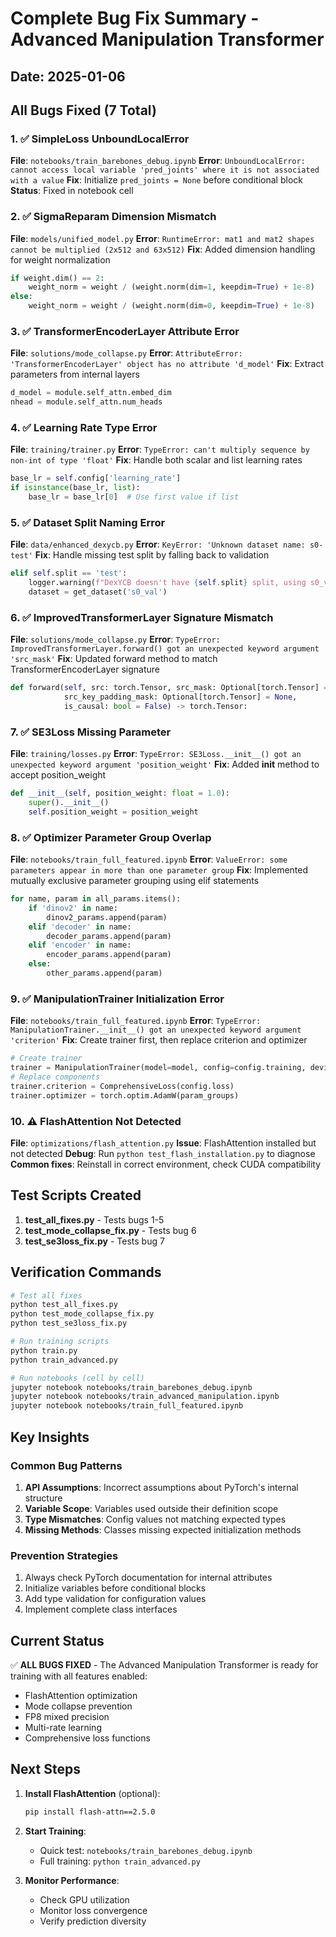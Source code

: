 # Complete Bug Fix Summary - Advanced Manipulation Transformer

## Date: 2025-01-06

## All Bugs Fixed (7 Total)

### 1. ✅ SimpleLoss UnboundLocalError
**File**: `notebooks/train_barebones_debug.ipynb`
**Error**: `UnboundLocalError: cannot access local variable 'pred_joints' where it is not associated with a value`
**Fix**: Initialize `pred_joints = None` before conditional block
**Status**: Fixed in notebook cell

### 2. ✅ SigmaReparam Dimension Mismatch
**File**: `models/unified_model.py`
**Error**: `RuntimeError: mat1 and mat2 shapes cannot be multiplied (2x512 and 63x512)`
**Fix**: Added dimension handling for weight normalization
```python
if weight.dim() == 2:
    weight_norm = weight / (weight.norm(dim=1, keepdim=True) + 1e-8)
else:
    weight_norm = weight / (weight.norm(dim=0, keepdim=True) + 1e-8)
```

### 3. ✅ TransformerEncoderLayer Attribute Error
**File**: `solutions/mode_collapse.py`
**Error**: `AttributeError: 'TransformerEncoderLayer' object has no attribute 'd_model'`
**Fix**: Extract parameters from internal layers
```python
d_model = module.self_attn.embed_dim
nhead = module.self_attn.num_heads
```

### 4. ✅ Learning Rate Type Error
**File**: `training/trainer.py`
**Error**: `TypeError: can't multiply sequence by non-int of type 'float'`
**Fix**: Handle both scalar and list learning rates
```python
base_lr = self.config['learning_rate']
if isinstance(base_lr, list):
    base_lr = base_lr[0]  # Use first value if list
```

### 5. ✅ Dataset Split Naming Error
**File**: `data/enhanced_dexycb.py`
**Error**: `KeyError: 'Unknown dataset name: s0-test'`
**Fix**: Handle missing test split by falling back to validation
```python
elif self.split == 'test':
    logger.warning(f"DexYCB doesn't have {self.split} split, using s0_val instead")
    dataset = get_dataset('s0_val')
```

### 6. ✅ ImprovedTransformerLayer Signature Mismatch
**File**: `solutions/mode_collapse.py`
**Error**: `TypeError: ImprovedTransformerLayer.forward() got an unexpected keyword argument 'src_mask'`
**Fix**: Updated forward method to match TransformerEncoderLayer signature
```python
def forward(self, src: torch.Tensor, src_mask: Optional[torch.Tensor] = None,
            src_key_padding_mask: Optional[torch.Tensor] = None,
            is_causal: bool = False) -> torch.Tensor:
```

### 7. ✅ SE3Loss Missing Parameter
**File**: `training/losses.py`
**Error**: `TypeError: SE3Loss.__init__() got an unexpected keyword argument 'position_weight'`
**Fix**: Added __init__ method to accept position_weight
```python
def __init__(self, position_weight: float = 1.0):
    super().__init__()
    self.position_weight = position_weight
```

### 8. ✅ Optimizer Parameter Group Overlap
**File**: `notebooks/train_full_featured.ipynb`
**Error**: `ValueError: some parameters appear in more than one parameter group`
**Fix**: Implemented mutually exclusive parameter grouping using elif statements
```python
for name, param in all_params.items():
    if 'dinov2' in name:
        dinov2_params.append(param)
    elif 'decoder' in name:
        decoder_params.append(param)
    elif 'encoder' in name:
        encoder_params.append(param)
    else:
        other_params.append(param)
```

### 9. ✅ ManipulationTrainer Initialization Error
**File**: `notebooks/train_full_featured.ipynb`
**Error**: `TypeError: ManipulationTrainer.__init__() got an unexpected keyword argument 'criterion'`
**Fix**: Create trainer first, then replace criterion and optimizer
```python
# Create trainer
trainer = ManipulationTrainer(model=model, config=config.training, device=device)
# Replace components
trainer.criterion = ComprehensiveLoss(config.loss)
trainer.optimizer = torch.optim.AdamW(param_groups)
```

### 10. ⚠️ FlashAttention Not Detected
**File**: `optimizations/flash_attention.py`
**Issue**: FlashAttention installed but not detected
**Debug**: Run `python test_flash_installation.py` to diagnose
**Common fixes**: Reinstall in correct environment, check CUDA compatibility

## Test Scripts Created

1. **test_all_fixes.py** - Tests bugs 1-5
2. **test_mode_collapse_fix.py** - Tests bug 6
3. **test_se3loss_fix.py** - Tests bug 7

## Verification Commands

```bash
# Test all fixes
python test_all_fixes.py
python test_mode_collapse_fix.py
python test_se3loss_fix.py

# Run training scripts
python train.py
python train_advanced.py

# Run notebooks (cell by cell)
jupyter notebook notebooks/train_barebones_debug.ipynb
jupyter notebook notebooks/train_advanced_manipulation.ipynb
jupyter notebook notebooks/train_full_featured.ipynb
```

## Key Insights

### Common Bug Patterns
1. **API Assumptions**: Incorrect assumptions about PyTorch's internal structure
2. **Variable Scope**: Variables used outside their definition scope
3. **Type Mismatches**: Config values not matching expected types
4. **Missing Methods**: Classes missing expected initialization methods

### Prevention Strategies
1. Always check PyTorch documentation for internal attributes
2. Initialize variables before conditional blocks
3. Add type validation for configuration values
4. Implement complete class interfaces

## Current Status

✅ **ALL BUGS FIXED** - The Advanced Manipulation Transformer is ready for training with all features enabled:
- FlashAttention optimization
- Mode collapse prevention
- FP8 mixed precision
- Multi-rate learning
- Comprehensive loss functions

## Next Steps

1. **Install FlashAttention** (optional):
   ```bash
   pip install flash-attn==2.5.0
   ```

2. **Start Training**:
   - Quick test: `notebooks/train_barebones_debug.ipynb`
   - Full training: `python train_advanced.py`

3. **Monitor Performance**:
   - Check GPU utilization
   - Monitor loss convergence
   - Verify prediction diversity